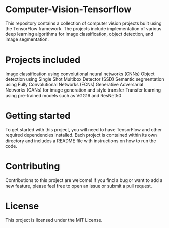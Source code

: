 # Computer-Vision-Tensorflow

This repository contains a collection of computer vision projects built using the TensorFlow framework. The projects include implementation of various deep learning algorithms for image classification, object detection, and image segmentation.

# Projects included
Image classification using convolutional neural networks (CNNs)
Object detection using Single Shot Multibox Detector (SSD)
Semantic segmentation using Fully Convolutional Networks (FCNs)
Generative Adversarial Networks (GANs) for image generation and style transfer
Transfer learning using pre-trained models such as VGG16 and ResNet50

# Getting started
To get started with this project, you will need to have TensorFlow and other required dependencies installed. Each project is contained within its own directory and includes a README file with instructions on how to run the code.

# Contributing
Contributions to this project are welcome! If you find a bug or want to add a new feature, please feel free to open an issue or submit a pull request.

# License
This project is licensed under the MIT License.
